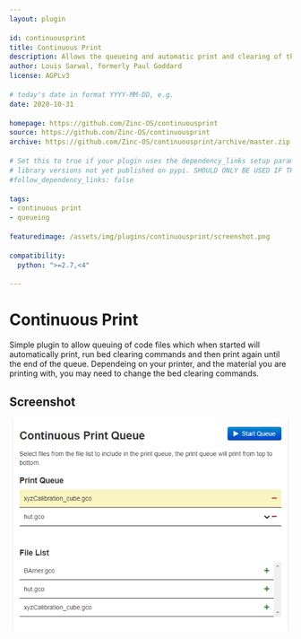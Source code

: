 ```yaml
---
layout: plugin

id: continuousprint
title: Continuous Print
description: Allows the queueing and automatic print and clearing of the queue
author: Louis Sarwal, formerly Paul Goddard
license: AGPLv3

# today's date in format YYYY-MM-DD, e.g.
date: 2020-10-31

homepage: https://github.com/Zinc-OS/continuousprint
source: https://github.com/Zinc-OS/continuousprint
archive: https://github.com/Zinc-OS/continuousprint/archive/master.zip

# Set this to true if your plugin uses the dependency_links setup parameter to include
# library versions not yet published on pypi. SHOULD ONLY BE USED IF THERE IS NO OTHER OPTION!
#follow_dependency_links: false

tags:
- continuous print
- queueing

featuredimage: /assets/img/plugins/continuousprint/screenshot.png

compatibility:
  python: ">=2.7,<4"

---
```


# Continuous Print

Simple plugin to allow queuing of code files which when started will automatically print, run bed clearing commands and then print again until the end of the queue. 
Dependeing on your printer, and the material you are printing with, you may need to change the bed clearing commands.

## Screenshot

![screenshot](/assets/img/plugins/continuousprint/screenshot.png)
